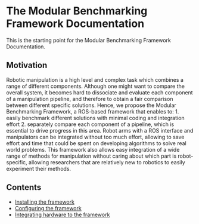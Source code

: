 # The Modular Benchmarking Framework Documentation
This is the starting point for the Modular Benchmarking Framework Documentation.

## Motivation
<div class=text-justify>
Robotic manipulation is a high level and complex task which combines a range of different components. Although one might want to compare the overall system, it becomes hard to dissociate and evaluate each component of a manipulation pipeline, and therefore to obtain a fair comparison between different specific solutions. Hence, we propose the Modular Benchmarking Framework, a ROS-based framework that enables to:
1. easily benchmark different solutions with minimal coding and integration effort
2. separately compare each component of a pipeline, which is essential to drive progress in this area.
Robot arms with a ROS interface and manipulators can be integrated without too much effort, allowing to save effort and time that could be spent on developing algorithms to solve real world problems. This framework also allows easy integration of a wide range of methods for manipulation without caring about which part is robot-specific, allowing researchers that are relatively new to robotics to easily experiment their methods.
</div>

## Contents
* [Installing the framework](user_guide/1_installing_the_framework.md)
* [Configuring the framework](user_guide/2_configuring_the_framework.md)
* [Integrating hardware to the framework](user_guide/3_integrating_hardware.md)
